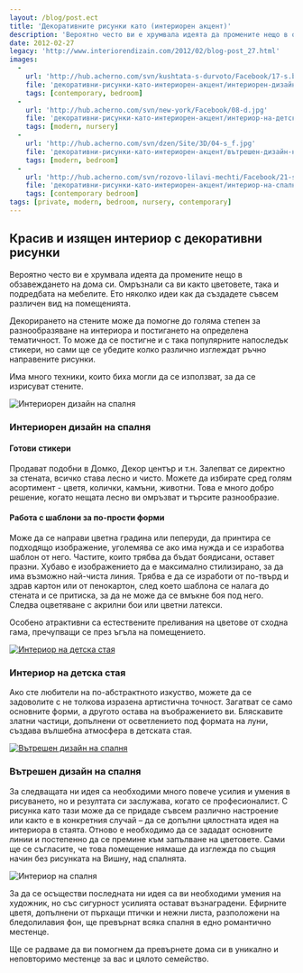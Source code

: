 ```yaml
---
layout: /blog/post.ect
title: 'Декоративните рисунки като (интериорен акцент)'
description: 'Вероятно често ви е хрумвала идеята да промените нещо в обзавеждането на дома си. Омръзнали са ви както цветовете, така и подредбата на мебелите. Има много техники, които биха могли да се използват, за да се изрисуват стените. Ето няколко идеи как да създадете съвсем различен вид на помещенията.'
date: 2012-02-27
legacy: 'http://www.interiorendizain.com/2012/02/blog-post_27.html'
images:
  -
    url: 'http://hub.acherno.com/svn/kushtata-s-durvoto/Facebook/17-s.bmp'
    file: 'декоративни-рисунки-като-интериорен-акцент/интериорен-дизайн-на-спалня.jpg'
    tags: [contemporary, bedroom]
  -
    url: 'http://hub.acherno.com/svn/new-york/Facebook/08-d.jpg'
    file: 'декоративни-рисунки-като-интериорен-акцент/интериор-на-детска-стая.jpg'
    tags: [modern, nursery]
  -
    url: 'http://hub.acherno.com/svn/dzen/Site/3D/04-s_f.jpg'
    file: 'декоративни-рисунки-като-интериорен-акцент/вътрешен-дизайн-на-спалня.jpg'
    tags: [modern, bedroom]
  -
    url: 'http://hub.acherno.com/svn/rozovo-lilavi-mechti/Facebook/21-s.jpg'
    file: 'декоративни-рисунки-като-интериорен-акцент/интериор-на-спалня.jpg'
    tags: [contemporary bedroom]
tags: [private, modern, bedroom, nursery, contemporary]
---
```

## **Красив и изящен интериор** с декоративни рисунки
Вероятно често ви е хрумвала идеята да промените нещо в обзавеждането на дома си. Омръзнали са ви както цветовете, така и подредбата на мебелите. Ето няколко идеи как да създадете съвсем различен вид на помещенията.

Декорирането на стените може да помогне до голяма степен за разнообразяване на интериора и постигането на определена тематичност. То може да се постигне и с така популярните напоследък стикери, но сами ще се убедите колко различно изглеждат ръчно направените рисунки.

Има много техники, които биха могли да се използват, за да се изрисуват стените.

![Интериорен дизайн на спалня](декоративни-рисунки-като-интериорен-акцент/интериорен-дизайн-на-спалня.jpg)
### Интериорен дизайн на **спалня**

#### **Готови стикери** ####
Продават подобни в Домко, Декор център и т.н. Залепват се директно за стената, всичко става лесно и чисто. Можете да избирате сред голям асортимент - цветя, колички, камъни, животни. Това е много добро решение, когато нещата лесно ви омръзват и търсите разнообразие.

#### **Работа с шаблони за по-прости форми** ####
Може да се направи цветна градина или пеперуди,  да  принтира се подходящо изображение, уголемява се ако има нужда и се изработва шаблон от него. Частите, които трябва да бъдат боядисани, оставет празни. Хубаво е изображението да е максимално стилизирано, за да има възможно най-чиста линия. Трябва е да се изработи от по-твърд и здрав  картон или от пенокартон, след което шаблона се налага до стената и се притиска, за да не може да се вмъкне боя под него. Следва оцветяване с акрилни бои или цветни латекси.

Особено атрактивни са естествените преливания на цветове от сходна гама, пречупващи се през ъгъла на помещението.

[![Интериор на детска стая](декоративни-рисунки-като-интериорен-акцент/интериор-на-детска-стая.jpg)](http://acherno.bg/интериорен-дизайн/апартамент/ню-йорк/интериорен-дизайн.html)
### Интериор на **детска стая**

Ако сте любители на по-абстрактното изкуство, можете да се задоволите с не толкова изразена артистична точност. Загатват се само основните форми, а другото остава на въображението ви. Бляскавите златни частици, допълнени от осветлението под формата на луни, създава вълшебна атмосфера в детската стая.

[![Вътрешен дизайн на спалня](декоративни-рисунки-като-интериорен-акцент/вътрешен-дизайн-на-спалня.jpg)](http://acherno.bg/интериорен-дизайн/апартамент/дзен/интериор.html)
### Вътрешен дизайн на **спалня**

За следващата ни идея са необходими много повече усилия и умения в рисуването, но и резултата си заслужава, когато се професионалист. С рисунка като тази може да се придаде съвсем различно настроение или както е в конкретния случай – да се допълни цялостната идея на интериора в стаята. Отново е необходимо да се зададат основните линии и постепенно да се премине към запълване на цветовете. Сами ще се съгласите, че това помещение нямаше да изглежда по същия начин без рисунката на Вишну, над спалнята.

![Интериор на спалня](декоративни-рисунки-като-интериорен-акцент/интериор-на-спалня.jpg)

За да се осъществи последната ни идея са ви необходими умения на художник, но със сигурност усилията остават възнаградени. Ефирните цветя, допълнени от пърхащи птички и нежни листа, разположени на бледолилавия фон, ще превърнат всяка спалня в едно романтично местенце.

Ще се радваме да ви помогнем да превърнете дома си в уникално и неповторимо местенце за вас и цялото семейство.